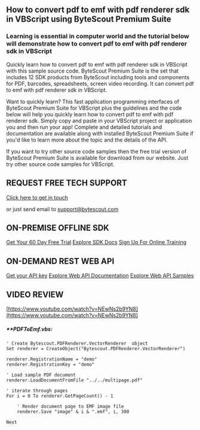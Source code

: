## How to convert pdf to emf with pdf renderer sdk in VBScript using ByteScout Premium Suite

### Learning is essential in computer world and the tutorial below will demonstrate how to convert pdf to emf with pdf renderer sdk in VBScript

Quickly learn how to convert pdf to emf with pdf renderer sdk in VBScript with this sample source code. ByteScout Premium Suite is the set that includes 12 SDK products from ByteScout including tools and components for PDF, barcodes, spreadsheets, screen video recording. It can convert pdf to emf with pdf renderer sdk in VBScript.

Want to quickly learn? This fast application programming interfaces of ByteScout Premium Suite for VBScript plus the guidelines and the code below will help you quickly learn how to convert pdf to emf with pdf renderer sdk.  Simply copy and paste in your VBScript project or application you and then run your app! Complete and detailed tutorials and documentation are available along with installed ByteScout Premium Suite if you'd like to learn more about the topic and the details of the API.

If you want to try other source code samples then the free trial version of ByteScout Premium Suite is available for download from our website. Just try other source code samples for VBScript.

## REQUEST FREE TECH SUPPORT

[Click here to get in touch](https://bytescout.zendesk.com/hc/en-us/requests/new?subject=ByteScout%20Premium%20Suite%20Question)

or just send email to [support@bytescout.com](mailto:support@bytescout.com?subject=ByteScout%20Premium%20Suite%20Question) 

## ON-PREMISE OFFLINE SDK 

[Get Your 60 Day Free Trial](https://bytescout.com/download/web-installer?utm_source=github-readme)
[Explore SDK Docs](https://bytescout.com/documentation/index.html?utm_source=github-readme)
[Sign Up For Online Training](https://academy.bytescout.com/)


## ON-DEMAND REST WEB API

[Get your API key](https://pdf.co/documentation/api?utm_source=github-readme)
[Explore Web API Documentation](https://pdf.co/documentation/api?utm_source=github-readme)
[Explore Web API Samples](https://github.com/bytescout/ByteScout-SDK-SourceCode/tree/master/PDF.co%20Web%20API)

## VIDEO REVIEW

[https://www.youtube.com/watch?v=NEwNs2b9YN8](https://www.youtube.com/watch?v=NEwNs2b9YN8)




<!-- code block begin -->

##### ****PDFToEmf.vbs:**
    
```
' Create Bytescout.PDFRenderer.VectorRenderer  object
Set renderer = CreateObject("Bytescout.PDFRenderer.VectorRenderer")

renderer.RegistrationName = "demo"
renderer.RegistrationKey = "demo"

' Load sample PDF document
renderer.LoadDocumentFromFile "../../multipage.pdf"

' iterate through pages
For i = 0 To renderer.GetPageCount() - 1

	' Render document page to EMF image file
    renderer.Save "image" & i & ".emf", i, 300

Next



```

<!-- code block end -->